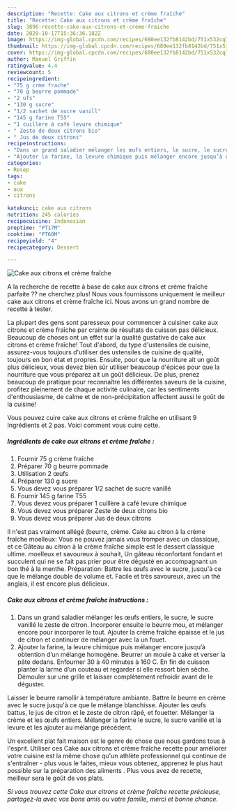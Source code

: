 ```yaml
---
description: "Recette: Cake aux citrons et crème fraîche"
title: "Recette: Cake aux citrons et crème fraîche"
slug: 3896-recette-cake-aux-citrons-et-creme-fraiche
date: 2020-10-17T15:36:36.182Z
image: https://img-global.cpcdn.com/recipes/680ee132fb8142bd/751x532cq70/cake-aux-citrons-et-creme-fraiche-photo-principale-de-la-recette.jpg
thumbnail: https://img-global.cpcdn.com/recipes/680ee132fb8142bd/751x532cq70/cake-aux-citrons-et-creme-fraiche-photo-principale-de-la-recette.jpg
cover: https://img-global.cpcdn.com/recipes/680ee132fb8142bd/751x532cq70/cake-aux-citrons-et-creme-fraiche-photo-principale-de-la-recette.jpg
author: Manuel Griffin
ratingvalue: 4.4
reviewcount: 5
recipeingredient:
- "75 g crme frache"
- "70 g beurre pommade"
- "2 ufs"
- "130 g sucre"
- "1/2 sachet de sucre vanill"
- "145 g farine T55"
- "1 cuillère à café levure chimique"
- " Zeste de deux citrons bio"
- " Jus de deux citrons"
recipeinstructions:
- "Dans un grand saladier mélanger les œufs entiers, le sucre, le sucre vanillé le zeste de citron. Incorporer ensuite le beurre mou, et mélanger encore pour incorporer le tout. Ajouter la crème fraîche épaisse et le jus de citron et continuer de mélanger avec la un fouet."
- "Ajouter la farine, la levure chimique puis mélanger encore jusqu’à obtention d’un mélange homogène. Beurrer un moule à cake et verser la pâte dedans. Enfourner 30 à 40 minutes à 160 C. En fin de cuisson planter la larme d’un couteau et regarder si elle ressort bien sèche. Démouler sur une grille et laisser complètement refroidir avant de le déguster."
categories:
- Resep
tags:
- cake
- aux
- citrons

katakunci: cake aux citrons 
nutrition: 245 calories
recipecuisine: Indonesian
preptime: "PT17M"
cooktime: "PT60M"
recipeyield: "4"
recipecategory: Dessert

---
```



![Cake aux citrons et crème fraîche](https://img-global.cpcdn.com/recipes/680ee132fb8142bd/751x532cq70/cake-aux-citrons-et-creme-fraiche-photo-principale-de-la-recette.jpg)

A la recherche de recette à base de cake aux citrons et crème fraîche parfaite ?? ne cherchez plus! Nous vous fournissons uniquement le meilleur cake aux citrons et crème fraîche ici. Nous avons un grand nombre de recette à tester.

La plupart des gens sont paresseux pour commencer à cuisiner cake aux citrons et crème fraîche par crainte de résultats de cuisson pas délicieux. Beaucoup de choses ont un effet sur la qualité gustative de cake aux citrons et crème fraîche! Tout d'abord, du type d'ustensiles de cuisine, assurez-vous toujours d'utiliser des ustensiles de cuisine de qualité, toujours en bon état et propres. Ensuite, pour que la nourriture ait un goût plus délicieux, vous devez bien sûr utiliser beaucoup d'épices pour que la nourriture que vous préparez ait un goût délicieux. De plus, prenez beaucoup de pratique pour reconnaître les différentes saveurs de la cuisine, profitez pleinement de chaque activité culinaire, car les sentiments d'enthousiasme, de calme et de non-précipitation affectent aussi le goût de la cuisine!

<!--inarticleads1-->

Vous pouvez cuire cake aux citrons et crème fraîche en utilisant 9 Ingrédients et 2 pas. Voici comment vous cuire cette.

##### Ingrédients de cake aux citrons et crème fraîche :

1. Fournir 75 g crème fraîche
1. Préparer 70 g beurre pommade
1. Utilisation 2 œufs
1. Préparer 130 g sucre
1. Vous devez vous préparer 1/2 sachet de sucre vanillé
1. Fournir 145 g farine T55
1. Vous devez vous préparer 1 cuillère à café levure chimique
1. Vous devez vous préparer  Zeste de deux citrons bio
1. Vous devez vous préparer  Jus de deux citrons


Il n&#39;est pas vraiment allégé (beurre, crème. Cake au citron à la crème fraîche moelleux: Vous ne pouvez jamais vous tromper avec un classique, et ce Gâteau au citron à la crème fraîche simple est le dessert classique ultime. moelleux et savoureux à souhait, Un gâteau réconfortant fondant et succulent qui ne se fait pas prier pour être dégusté en accompagnant un bon thé à la menthe. Préparation: Battre les œufs avec le sucre, jusqu&#39;à ce que le mélange double de volume et. Facile et très savoureux, avec un thé anglais, il est encore plus délicieux. 

<!--inarticleads2-->

##### Cake aux citrons et crème fraîche instructions :

1. Dans un grand saladier mélanger les œufs entiers, le sucre, le sucre vanillé le zeste de citron. Incorporer ensuite le beurre mou, et mélanger encore pour incorporer le tout. Ajouter la crème fraîche épaisse et le jus de citron et continuer de mélanger avec la un fouet.
1. Ajouter la farine, la levure chimique puis mélanger encore jusqu’à obtention d’un mélange homogène. Beurrer un moule à cake et verser la pâte dedans. Enfourner 30 à 40 minutes à 160 C. En fin de cuisson planter la larme d’un couteau et regarder si elle ressort bien sèche. Démouler sur une grille et laisser complètement refroidir avant de le déguster.


Laisser le beurre ramollir à température ambiante. Battre le beurre en crème avec le sucre jusqu&#39;à ce que le mélange blanchisse. Ajouter les œufs battus, le jus de citron et le zeste de citron râpé, et fouetter. Mélanger la crème et les œufs entiers. Mélanger la farine le sucre, le sucre vanillé et la levure et les ajouter au mélange précédent. 

<!--inarticleads1-->

<p>
Un excellent plat fait maison est le genre de chose que nous gardons tous à l'esprit. Utiliser ces Cake aux citrons et crème fraîche recette pour améliorer votre cuisine est la même chose qu'un athlète professionnel qui continue de s'entraîner - plus vous le faites, mieux vous obtenez, apprenez le plus haut possible sur la préparation des aliments . Plus vous avez de recette, meilleur sera le goût de vos plats.
</p>

<p>
<i>Si vous trouvez cette Cake aux citrons et crème fraîche recette précieuse, partagez-la avec vos bons amis ou votre famille, merci et bonne chance.</i>
</p>
